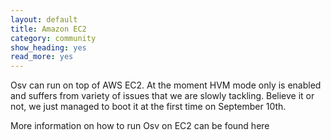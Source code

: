 ```yaml
---
layout: default
title: Amazon EC2
category: community
show_heading: yes
read_more: yes
---
```

Osv can run on top of AWS EC2. At the moment HVM mode only is enabled and suffers from variety of issues that we are slowly tackling. Believe it or not, we just managed to boot it at the first time on September 10th.

<!--more-->

More information on how to run Osv on EC2 can be found here